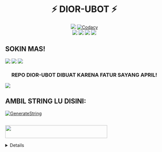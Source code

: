 <h1 align="center">⚡ DIOR-UBOT ⚡</h1>


<p align="center">
    <a href="https://www.python.org/" alt="made-with-python"> <img src="https://img.shields.io/badge/Made%20with-Python-black.svg?style=flat-square&logo=python&logoColor=blue&color=red" /></a>
    <a href="https://app.codacy.com/gh/DIORrios285/DIOR-UBOT/dashboard"> <img src="https://img.shields.io/codacy/grade/a723cb464d5a4d25be3152b5d71de82d?color=red&logo=codacy&style=flat-square" alt="Codacy" /></a><br>
    <a href="https://github.com/DIORrios285/DIOR-UBOT"> <img src="https://img.shields.io/github/repo-size/DIORrios285/DIOR-UBOT?color=yellow&logo=github&logoColor=white&style=flat-square" /></a>
    <a href="https://github.com/DIORrios285/DIOR-UBOT/commits/main"> <img src="https://img.shields.io/github/last-commit/DIORrios285/FandaMusic?color=yellow&logo=github&logoColor=white&style=flat-square" /></a>
    <a href="https://github.com/DIORrios285/DIOR-UBOT/network/members"> <img src="https://img.shields.io/github/forks/DIORrios285/DIOR-UBOT?color=marine&logo=github&logoColor=white&style=flat-square" /></a>  
    <a href="https://github.com/DIORrios285/DIOR-UBOT/network/members"> <img src="https://img.shields.io/github/stars/DIORrios285/DIOR-UBOT?color=marine&logo=github&logoColor=white&style=flat-square" /></a>

## SOKIN MAS!
<a href="https://www.instagram.com/fatur.285?=nametag"><img src="https://img.shields.io/badge/INSTAGRAM-GA%20FOLLOW%20GUA%20INJAK%20LU-blue.svg?style=for-the-badge&logo=Instagram"></a>
<a href="https://t.me/diorplayingwords"><img src="https://img.shields.io/badge/CH-SUKA%20SUKA%20DIOR-blue.svg?style=for-the-badge&logo=Telegram"></a>
<a href="https://t.me/fandasupport"><img src="https://img.shields.io/badge/GROUP-FANDA%20SUPPORT-blue.svg?style=for-the-badge&logo=Telegram"></a>

<h3 align="center">REPO DIOR-UBOT DIBUAT KARENA FATUR SAYANG APRIL!</h3>
<img src="https://telegra.ph/file/07530521d9f5d0596d207.jpg">


## AMBIL STRING LU DISINI:

[![GenerateString](https://img.shields.io/badge/repl.it-generateString-marine)](https://replit.com/@DIORrios285/DIORPyrogramString#main.py)

##
<a href="https://heroku.com/deploy?template=https://github.com/DIORrios285/DIOR-UBOT.git"><img src="https://img.shields.io/badge/DEPLOY%20KE%20HEROKU%20YA%20KONTOL-purple?style=flat&logo=Heroku" width="325" height="40.900" />


<details>
  <summary><b>© Credits</b></summary>


 🙏 **TERIMAKASIH BANYAK KEPADA**

*   [VCKYOU](https://github.com/Vckyou/Geez-Project)    Geez - Project
*   [X_iMFiNe](https://github.com/ximfine/xBot-Remix)    XBOT-REMIX
*   [Koala](https://github.com/ManusiaRakitan/Kampang-Bot)    Kampang - Bot
*   [RaphielGang](https://github.com/RaphielGang)    Telegram - Paperplane
*   [AvinashReddy3108](https://github.com/AvinashReddy3108)    PaperplaneExtended
*   [TeamUserge](https://github.com/UsergeTeam/Userge)    Userge
*   [sandy1709](https://github.com/sandy1709/catuserbot)    CatUserbot
*   BANYAK LAGI DAH!.


## Stay Support 🚀
*   [LonamiWebs](https://github.com/LonamiWebs/) and [Telethon](https://github.com/LonamiWebs/Telethon)
